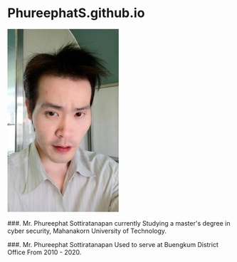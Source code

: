 # PhureephatS.github.io









![](farn.jpg "Mr.Phureephat Sottiratanapan")














###. Mr. Phureephat Sottiratanapan currently Studying a master's degree in cyber security, Mahanakorn University of Technology.





###. Mr. Phureephat Sottiratanapan Used to serve at Buengkum District Office From 2010 - 2020.




